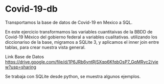 # Covid-19-db
Transportamos la base de datos de Covid-19 en Mexico a SQL.

En este ejercicio transformamos las variables cuantitaivas de la BBDD de Covid-19 México del gobierno federal a variables cualitativas. utilizando los diccionariso de la base, migramos a SQLite 3, y aplicamos el inner join entre tablas, para crear nuestra vista general.

Link  Base de Datos
https://drive.google.com/file/d/1P6JRb6yntRjSXqp6KfqbOsP7_GqMRyc2/view?usp=sharing

Se trabaja con SQLite desde python, se muestra algunos ejemplos.
